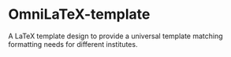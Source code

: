 # OmniLaTeX-template
A LaTeX template design to provide a universal template matching formatting needs for different institutes.
